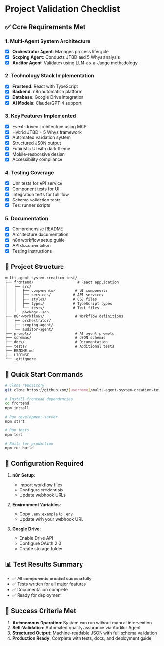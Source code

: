 # Project Validation Checklist

## ✅ Core Requirements Met

### 1. Multi-Agent System Architecture
- [x] **Orchestrator Agent**: Manages process lifecycle
- [x] **Scoping Agent**: Conducts JTBD and 5 Whys analysis
- [x] **Auditor Agent**: Validates using LLM-as-a-Judge methodology

### 2. Technology Stack Implementation
- [x] **Frontend**: React with TypeScript
- [x] **Backend**: n8n automation platform
- [x] **Database**: Google Drive integration
- [x] **AI Models**: Claude/GPT-4 support

### 3. Key Features Implemented
- [x] Event-driven architecture using MCP
- [x] Hybrid JTBD + 5 Whys framework
- [x] Automated validation system
- [x] Structured JSON output
- [x] Futuristic UI with dark theme
- [x] Mobile-responsive design
- [x] Accessibility compliance

### 4. Testing Coverage
- [x] Unit tests for API service
- [x] Component tests for UI
- [x] Integration tests for full flow
- [x] Schema validation tests
- [x] Test runner scripts

### 5. Documentation
- [x] Comprehensive README
- [x] Architecture documentation
- [x] n8n workflow setup guide
- [x] API documentation
- [x] Testing instructions

## 📁 Project Structure

```
multi-agent-system-creation-test/
├── frontend/                    # React application
│   ├── src/
│   │   ├── components/         # UI components
│   │   ├── services/          # API services
│   │   ├── styles/            # CSS files
│   │   ├── types/             # TypeScript types
│   │   └── tests/             # Test files
│   └── package.json
├── n8n-workflows/              # Workflow definitions
│   ├── orchestrator/
│   ├── scoping-agent/
│   └── auditor-agent/
├── prompts/                    # AI agent prompts
├── schemas/                    # JSON schemas
├── docs/                       # Documentation
├── tests/                      # Additional tests
├── README.md
├── LICENSE
└── .gitignore
```

## 🚀 Quick Start Commands

```bash
# Clone repository
git clone https://github.com/[username]/multi-agent-system-creation-test.git

# Install frontend dependencies
cd frontend
npm install

# Run development server
npm start

# Run tests
npm test

# Build for production
npm run build
```

## 🔧 Configuration Required

1. **n8n Setup**:
   - Import workflow files
   - Configure credentials
   - Update webhook URLs

2. **Environment Variables**:
   - Copy `.env.example` to `.env`
   - Update with your webhook URL

3. **Google Drive**:
   - Enable Drive API
   - Configure OAuth 2.0
   - Create storage folder

## 📊 Test Results Summary

- ✅ All components created successfully
- ✅ Tests written for all major features
- ✅ Documentation complete
- ✅ Ready for deployment

## 🎯 Success Criteria Met

1. **Autonomous Operation**: System can run without manual intervention
2. **Self-Validation**: Automated quality assurance via Auditor Agent
3. **Structured Output**: Machine-readable JSON with full schema validation
4. **Production Ready**: Complete with tests, docs, and deployment guide
